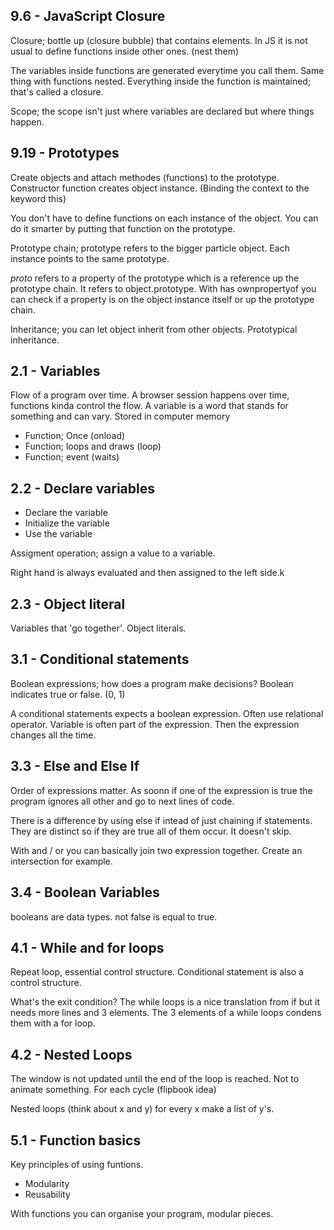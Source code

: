 ## 9.6 - JavaScript Closure

Closure; bottle up (closure bubble) that contains elements. In JS it is not usual to define functions inside other ones. (nest them)

The variables inside functions are generated everytime you call them. Same thing with functions nested. Everything inside the function is maintained; that's called a closure.

Scope; the scope isn't just where variables are declared but where things happen.

## 9.19 - Prototypes

Create objects and attach methodes (functions) to the prototype.
Constructor function creates object instance. (Binding the context to the keyword this)

You don't have to define functions on each instance of the object. You can do it smarter by putting that function on the prototype.

Prototype chain; prototype refers to the bigger particle object. Each instance points to the same prototype.

_proto_ refers to a property of the prototype which is a reference up the prototype chain. It refers to object.prototype. With has ownpropertyof you can check if a property is on the object instance itself or up the prototype chain.

Inheritance; you can let object inherit from other objects. Prototypical inheritance.

## 2.1 - Variables
Flow of a program over time. A browser session happens over time, functions kinda control the flow. A variable is a word that stands for something and can vary. Stored in computer memory

* Function; Once (onload)
* Function; loops and draws (loop)
* Function; event (waits)

## 2.2 - Declare variables
* Declare the variable
* Initialize the variable
* Use the variable

Assigment operation; assign a value to a variable.

Right hand is always evaluated and then assigned to the left side.k

## 2.3 - Object literal
Variables that 'go together'. Object literals.

## 3.1 - Conditional statements
Boolean expressions; how does a program make decisions? Boolean indicates true or false. (0, 1)

A conditional statements expects a boolean expression. Often use relational operator. Variable is often part of the expression. Then the expression changes all the time.

## 3.3 - Else and Else If
Order of expressions matter. As soonn if one of the expression is true the program ignores all other and go to next lines of code.

There is a difference by using else if intead of just chaining if statements. They are distinct so if they are true all of them occur. It doesn't skip.

With and / or you can basically join two expression together. Create an intersection for example.

## 3.4 - Boolean Variables
booleans are data types. not false is equal to true.

## 4.1 - While and for loops
Repeat loop, essential control structure. Conditional statement is also a control structure.

What's the exit condition? The while loops is a nice translation from if but it needs more lines and 3 elements. The 3 elements of a while loops condens them with a for loop.

## 4.2 - Nested Loops
The window is not updated until the end of the loop is reached. Not to animate something. For each cycle (flipbook idea)

Nested loops (think about x and y) for every x make a list of y's.

## 5.1 - Function basics
Key principles of using funtions.
* Modularity
* Reusability

With functions you can organise your program, modular pieces.